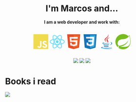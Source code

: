 <div align="center">
  <h1>I'm Marcos and...</h1>
  <p><b>I am a web developer and work with:</b></p> 
</div>
<div style="display: inline_block" align="center"><br>
  <img align="center" alt="Marcos-Js" width="50" src="https://raw.githubusercontent.com/devicons/devicon/master/icons/javascript/javascript-plain.svg">
  <img align="center" alt="Marcos-React" width="50" src="https://raw.githubusercontent.com/devicons/devicon/master/icons/react/react-original.svg">
  <img align="center" alt="Marcos-HTML" width="50" src="https://raw.githubusercontent.com/devicons/devicon/master/icons/html5/html5-original.svg">
  <img align="center" alt="Marcos-CSS" width="50" src="https://raw.githubusercontent.com/devicons/devicon/master/icons/css3/css3-original.svg">
  <img align="center" alt="Marcos-Java" width="50" src="https://raw.githubusercontent.com/devicons/devicon/master/icons/java/java-original.svg">
  <img align="center" alt="Marcos-Spring" width="50" src="https://raw.githubusercontent.com/devicons/devicon/master/icons/spring/spring-original.svg">
</div>
  
  ##
 
<div align="center"> 
  <a href="https://instagram.com/aquelemarcosla" target="_blank"><img src="https://img.shields.io/badge/-Instagram-%23E4405F?style=for-the-badge&logo=instagram&logoColor=white" target="_blank"></a>
  <a href = "mailto:marcosaurelio060204@gmail.com"><img src="https://img.shields.io/badge/-Gmail-%23333?style=for-the-badge&logo=gmail&logoColor=white" target="_blank"></a>
  <a href="https://www.linkedin.com/in/marcos-aurelio-marques-junior-128b8b227/" target="_blank"><img src="https://img.shields.io/badge/-LinkedIn-%230077B5?style=for-the-badge&logo=linkedin&logoColor=white" target="_blank"></a> 
  
</div>

<div>
 <h1>Books i read</h1>
 <a href="https://github.com/braziljs/eloquente-javascript" target="_blank"><img width="150" src="https://raw.githubusercontent.com/braziljs/eloquente-javascript/master/img/eloq-js.png"></a>
</div>
